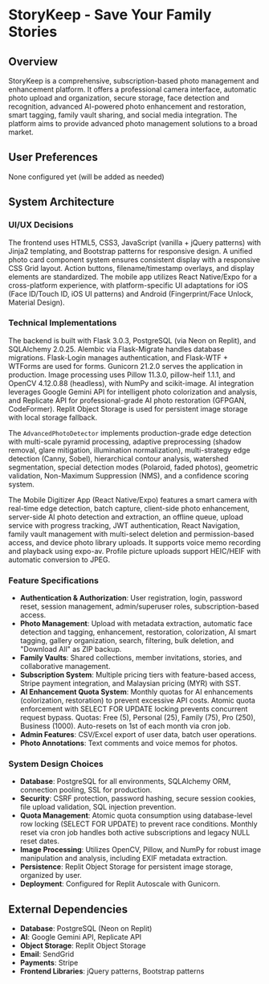 # StoryKeep - Save Your Family Stories

## Overview
StoryKeep is a comprehensive, subscription-based photo management and enhancement platform. It offers a professional camera interface, automatic photo upload and organization, secure storage, face detection and recognition, advanced AI-powered photo enhancement and restoration, smart tagging, family vault sharing, and social media integration. The platform aims to provide advanced photo management solutions to a broad market.

## User Preferences
None configured yet (will be added as needed)

## System Architecture

### UI/UX Decisions
The frontend uses HTML5, CSS3, JavaScript (vanilla + jQuery patterns) with Jinja2 templating, and Bootstrap patterns for responsive design. A unified photo card component system ensures consistent display with a responsive CSS Grid layout. Action buttons, filename/timestamp overlays, and display elements are standardized. The mobile app utilizes React Native/Expo for a cross-platform experience, with platform-specific UI adaptations for iOS (Face ID/Touch ID, iOS UI patterns) and Android (Fingerprint/Face Unlock, Material Design).

### Technical Implementations
The backend is built with Flask 3.0.3, PostgreSQL (via Neon on Replit), and SQLAlchemy 2.0.25. Alembic via Flask-Migrate handles database migrations. Flask-Login manages authentication, and Flask-WTF + WTForms are used for forms. Gunicorn 21.2.0 serves the application in production. Image processing uses Pillow 11.3.0, pillow-heif 1.1.1, and OpenCV 4.12.0.88 (headless), with NumPy and scikit-image. AI integration leverages Google Gemini API for intelligent photo colorization and analysis, and Replicate API for professional-grade AI photo restoration (GFPGAN, CodeFormer). Replit Object Storage is used for persistent image storage with local storage fallback.

The `AdvancedPhotoDetector` implements production-grade edge detection with multi-scale pyramid processing, adaptive preprocessing (shadow removal, glare mitigation, illumination normalization), multi-strategy edge detection (Canny, Sobel), hierarchical contour analysis, watershed segmentation, special detection modes (Polaroid, faded photos), geometric validation, Non-Maximum Suppression (NMS), and a confidence scoring system.

The Mobile Digitizer App (React Native/Expo) features a smart camera with real-time edge detection, batch capture, client-side photo enhancement, server-side AI photo detection and extraction, an offline queue, upload service with progress tracking, JWT authentication, React Navigation, family vault management with multi-select deletion and permission-based access, and device photo library uploads. It supports voice memo recording and playback using expo-av. Profile picture uploads support HEIC/HEIF with automatic conversion to JPEG.

### Feature Specifications
- **Authentication & Authorization**: User registration, login, password reset, session management, admin/superuser roles, subscription-based access.
- **Photo Management**: Upload with metadata extraction, automatic face detection and tagging, enhancement, restoration, colorization, AI smart tagging, gallery organization, search, filtering, bulk deletion, and "Download All" as ZIP backup.
- **Family Vaults**: Shared collections, member invitations, stories, and collaborative management.
- **Subscription System**: Multiple pricing tiers with feature-based access, Stripe payment integration, and Malaysian pricing (MYR) with SST.
- **AI Enhancement Quota System**: Monthly quotas for AI enhancements (colorization, restoration) to prevent excessive API costs. Atomic quota enforcement with SELECT FOR UPDATE locking prevents concurrent request bypass. Quotas: Free (5), Personal (25), Family (75), Pro (250), Business (1000). Auto-resets on 1st of each month via cron job.
- **Admin Features**: CSV/Excel export of user data, batch user operations.
- **Photo Annotations**: Text comments and voice memos for photos.

### System Design Choices
- **Database**: PostgreSQL for all environments, SQLAlchemy ORM, connection pooling, SSL for production.
- **Security**: CSRF protection, password hashing, secure session cookies, file upload validation, SQL injection prevention.
- **Quota Management**: Atomic quota consumption using database-level row locking (SELECT FOR UPDATE) to prevent race conditions. Monthly reset via cron job handles both active subscriptions and legacy NULL reset dates.
- **Image Processing**: Utilizes OpenCV, Pillow, and NumPy for robust image manipulation and analysis, including EXIF metadata extraction.
- **Persistence**: Replit Object Storage for persistent image storage, organized by user.
- **Deployment**: Configured for Replit Autoscale with Gunicorn.

## External Dependencies
- **Database**: PostgreSQL (Neon on Replit)
- **AI**: Google Gemini API, Replicate API
- **Object Storage**: Replit Object Storage
- **Email**: SendGrid
- **Payments**: Stripe
- **Frontend Libraries**: jQuery patterns, Bootstrap patterns